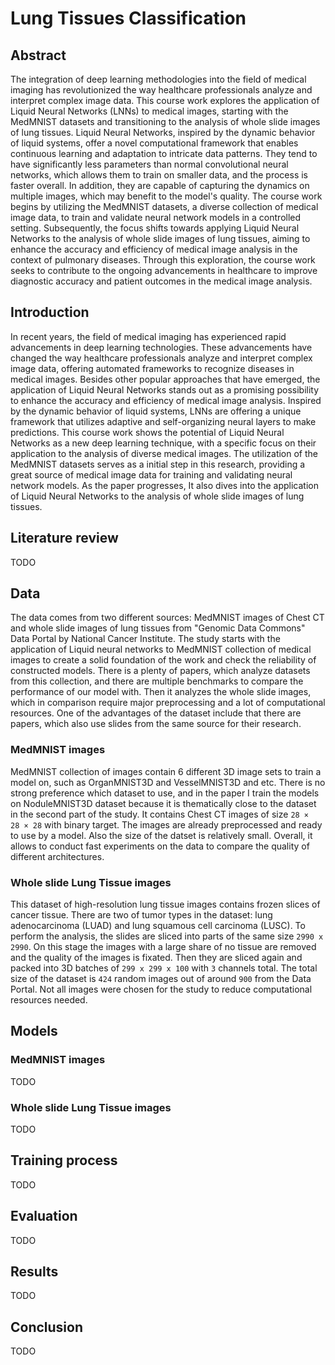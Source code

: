 # Lung Tissues Classification

## Abstract

The integration of deep learning methodologies into the field of medical imaging has revolutionized the way healthcare professionals analyze and interpret complex image data. This course work explores the application of Liquid Neural Networks (LNNs) to medical images, starting with the MedMNIST datasets and transitioning to the analysis of whole slide images of lung tissues. Liquid Neural Networks, inspired by the dynamic behavior of liquid systems, offer a novel computational framework that enables continuous learning and adaptation to intricate data patterns. They tend to have significantly less parameters than normal convolutional neural networks, which allows them to train on smaller data, and the process is faster overall. In addition, they are capable of capturing the dynamics on multiple images, which may benefit to the model's quality. The course work begins by utilizing the MedMNIST datasets, a diverse collection of medical image data, to train and validate neural network models in a controlled setting. Subsequently, the focus shifts towards applying Liquid Neural Networks to the analysis of whole slide images of lung tissues, aiming to enhance the accuracy and efficiency of medical image analysis in the context of pulmonary diseases. Through this exploration, the course work seeks to contribute to the ongoing advancements in healthcare to improve diagnostic accuracy and patient outcomes in the medical image analysis.

## Introduction

In recent years, the field of medical imaging has experienced rapid advancements in deep learning technologies. These advancements have changed the way healthcare professionals analyze and interpret complex image data, offering automated frameworks to recognize diseases in medical images. Besides other popular approaches that have emerged, the application of Liquid Neural Networks stands out as a promising possibility to enhance the accuracy and efficiency of medical image analysis. Inspired by the dynamic behavior of liquid systems, LNNs are offering a unique framework that utilizes adaptive and self-organizing neural layers to make predictions. This course work shows the potential of Liquid Neural Networks as a new deep learning technique, with a specific focus on their application to the analysis of diverse medical images. The utilization of the MedMNIST datasets serves as a initial step in this research, providing a great source of medical image data for training and validating neural network models. As the paper progresses, It also dives into the application of Liquid Neural Networks to the analysis of whole slide images of lung tissues.

## Literature review

TODO

## Data

The data comes from two different sources: MedMNIST images of Chest CT and whole slide images of lung tissues from "Genomic Data Commons" Data Portal by  National Cancer Institute. The study starts with the application of Liquid neural networks to MedMNIST collection of medical images to create a solid foundation of the work and check the reliability of constructed models. There is a plenty of papers, which analyze datasets from this collection, and there are multiple benchmarks to compare the performance of our model with. Then it analyzes the whole slide images, which in comparison require major preprocessing and a lot of computational resources. One of the advantages of the dataset include that there are papers, which also use slides from the same source for their research. 

### MedMNIST images

MedMNIST collection of images contain 6 different 3D image sets to train a model on, such as OrganMNIST3D and VesselMNIST3D and etc. There is no strong preference which dataset to use, and in the paper I train the models on NoduleMNIST3D dataset because it is thematically close to the dataset in the second part of the study. It contains Chest CT images of size `28 × 28 × 28` with binary target. The images are already preprocessed and ready to use by a model. Also the size of the datset is relatively small. Overall, it allows to conduct fast experiments on the data to compare the quality of different architectures. 

### Whole slide Lung Tissue images

This dataset of high-resolution lung tissue images contains frozen slices of cancer tissue. There are two of tumor types in the dataset: lung adenocarcinoma (LUAD) and lung squamous cell carcinoma (LUSC). To perform the analysis, the slides are sliced into parts of the same size `2990 x 2990`. On this stage the images with a large share of no tissue are removed and the quality of the images is fixated. Then they are sliced again and packed into 3D batches of `299 x 299 x 100` with `3` channels total. The total size of the dataset is `424` random images out of around `900` from the Data Portal. Not all images were chosen for the study to reduce computational resources needed. 

## Models

### MedMNIST images

TODO

### Whole slide Lung Tissue images

TODO

## Training process

TODO

## Evaluation

TODO

## Results

TODO

## Conclusion

TODO

